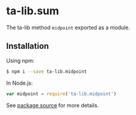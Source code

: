 # ta-lib.sum

The ta-lib method `midpoint` exported as a module.

## Installation

Using npm:
```bash
$ npm i --save ta-lib.midpoint
```

In Node.js:
```js
var midpoint = require('ta-lib.midpoint')
```

See [package source](https://github.com/WaiSiuKei/ta-lib/tree/master/ta-lib.midpoint) for more details.
